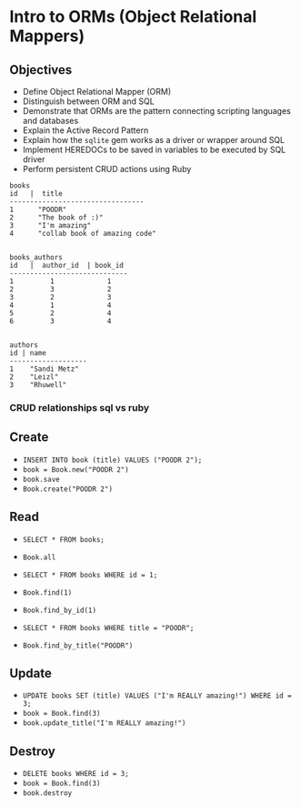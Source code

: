 # Intro to ORMs (Object Relational Mappers)

## Objectives

* Define Object Relational Mapper \(ORM\)
* Distinguish between ORM and SQL
* Demonstrate that ORMs are the pattern connecting scripting languages and databases
* Explain the Active Record Pattern
* Explain how the `sqlite` gem works as a driver or wrapper around SQL
* Implement HEREDOCs to be saved in variables to be executed by SQL driver
* Perform persistent CRUD actions using Ruby





```
books
id   |  title                              
---------------------------------
1      "POODR"                   
2      "The book of :)"        
3      "I'm amazing"           
4      "collab book of amazing code"  


books_authors
id   |  author_id  | book_id
-----------------------------
1         1             1
2         3             2
3         2             3
4         1             4
5         2             4
6         3             4         


authors
id | name
-------------------
1    "Sandi Metz"
2    "Leizl"
3    "Rhuwell"

```











### CRUD relationships sql vs ruby

## Create
- `INSERT INTO book (title) VALUES ("POODR 2");`
- `book = Book.new("POODR 2")`
- `book.save`
- `Book.create("POODR 2")`

## Read
- `SELECT * FROM books;`
- `Book.all`

- `SELECT * FROM books WHERE id = 1;`
- `Book.find(1)`
- `Book.find_by_id(1)`

- `SELECT * FROM books WHERE title = "POODR";`
- `Book.find_by_title("POODR")`

## Update
- `UPDATE books SET (title) VALUES ("I'm REALLY amazing!") WHERE id = 3;`
- `book = Book.find(3)`
- `book.update_title("I'm REALLY amazing!")`

## Destroy
- `DELETE books WHERE id = 3;`
- `book = Book.find(3)`
- `book.destroy`
